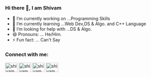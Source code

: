 ### Hi there 👋, I am Shivam


- 🔭 I’m currently working on ...Programming Skills
- 🌱 I’m currently learning ...Web Dev,DS & Algo. and C++ Language
- 🤔 I’m looking for help with ...DS & Algo.
- 😄 Pronouns: ... He/Him.
- ⚡ Fun fact: ... Can't Say
<h3 align="left">Connect with me:</h3>
<p align="left">
<a href="www.linkedin.com/in/shivam-gupta-3628641bb" target="_blank"><img align="center" src="https://cdn.jsdelivr.net/npm/simple-icons@3.0.1/icons/linkedin.svg" alt="shivamgupta" height="30" width="40" /></a>
<a href="https://www.hackerrank.com/shivamg_05" target="_blank"><img align="center" src="https://cdn.jsdelivr.net/npm/simple-icons@3.0.1/icons/hackerrank.svg" alt="shivamg_05" height="30" width="40" /></a>
<a href="https://www.codechef.com/users/shivamg_05" target="_blank"><img align="center" src="https://cdn.jsdelivr.net/npm/simple-icons@3.0.1/icons/codechef.svg" alt="shivamg_05" height="30" width="40" /></a>
<a href="https://www.instagram.com/_shivam_05._/" target="_blank"><img align="center" src="https://cdn.jsdelivr.net/npm/simple-icons@3.0.1/icons/instagram.svg" alt="shivamg_05" height="30" width="40" /></a>  

